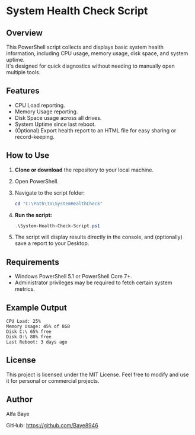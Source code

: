 # System Health Check Script

## Overview
This PowerShell script collects and displays basic system health information, including CPU usage, memory usage, disk space, and system uptime.  
It's designed for quick diagnostics without needing to manually open multiple tools.

## Features
-  CPU Load reporting.
-  Memory Usage reporting.
-  Disk Space usage across all drives.
-  System Uptime since last reboot.
-  (Optional) Export health report to an HTML file for easy sharing or record-keeping.

## How to Use

1. **Clone or download** the repository to your local machine.
2. Open PowerShell.
3. Navigate to the script folder:

    ```powershell
    cd "C:\Path\To\SystemHealthCheck"
    ```

4. **Run the script:**

    ```powershell
    .\System-Health-Check-Script.ps1
    ```

5. The script will display results directly in the console, and (optionally) save a report to your Desktop.

## Requirements
- Windows PowerShell 5.1 or PowerShell Core 7+.
- Administrator privileges may be required to fetch certain system metrics.

## Example Output
```plaintext
CPU Load: 25%
Memory Usage: 45% of 8GB
Disk C:\ 65% free
Disk D:\ 80% free
Last Reboot: 3 days ago        
```

## License
This project is licensed under the MIT License. Feel free to modify and use it for personal or commercial projects.

## Author
Alfa Baye

GitHub: https://github.com/Baye8946





